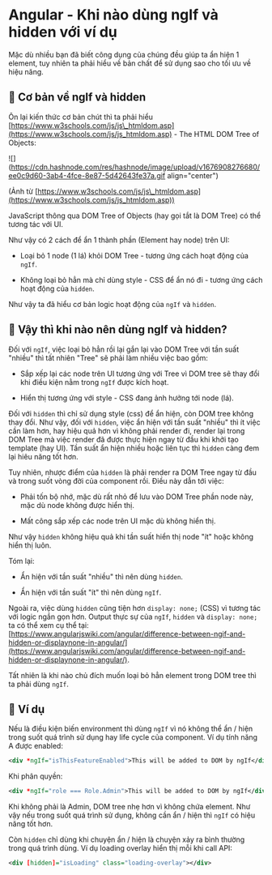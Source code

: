 # Angular - Khi nào dùng ngIf và hidden với ví dụ

Mặc dù nhiều bạn đã biết công dụng của chúng đều giúp ta ẩn hiện 1 element, tuy nhiên ta phải hiểu về bản chất để sử dụng sao cho tối ưu về hiệu năng.

## 🌱 Cơ bản về ngIf và hidden

Ôn lại kiến thức cơ bản chút thì ta phải hiểu [https://www.w3schools.com/js/js\_htmldom.asp](https://www.w3schools.com/js/js_htmldom.asp) - The HTML DOM Tree of Objects:

![](https://cdn.hashnode.com/res/hashnode/image/upload/v1676908276680/ee0c9d60-3ab4-4fce-8e87-5d42643fe37a.gif align="center")

(Ảnh từ [https://www.w3schools.com/js/js\_htmldom.asp](https://www.w3schools.com/js/js_htmldom.asp))

JavaScript thông qua DOM Tree of Objects (hay gọi tắt là DOM Tree) có thể tương tác với UI.

Như vậy có 2 cách để ẩn 1 thành phần (Element hay node) trên UI:

* Loại bỏ 1 node (1 lá) khỏi DOM Tree - tương ứng cách hoạt động của `ngIf`.
    
* Không loại bỏ hẳn mà chỉ dùng style - CSS để ẩn nó đi - tương ứng cách hoạt động của `hidden`.
    

Như vậy ta đã hiểu cơ bản logic hoạt động của `ngIf` và `hidden`.

## 🥦 Vậy thì khi nào nên dùng ngIf và hidden?

Đối với `ngIf`, việc loại bỏ hẳn rồi lại gắn lại vào DOM Tree với tần suất "nhiều" thì tất nhiên "Tree" sẽ phải làm nhiều việc bao gồm:

* Sắp xếp lại các node trên UI tương ứng với Tree vì DOM tree sẽ thay đổi khi điều kiện nằm trong `ngIf` được kích hoạt.
    
* Hiển thị tương ứng với style - CSS đang ảnh hưởng tới node (lá).
    

Đối với `hidden` thì chỉ sử dụng style (css) để ẩn hiện, còn DOM tree không thay đổi. Như vậy, đối với `hidden`, việc ẩn hiện với tần suất "nhiều" thì ít việc cần làm hơn, hay hiệu quả hơn vì không phải render đi, render lại trong DOM Tree mà việc render đã được thực hiện ngay từ đầu khi khởi tạo template (hay UI). Tần suất ẩn hiện nhiều hoặc liên tục thì `hidden` càng đem lại hiêu năng tốt hơn.

Tuy nhiên, nhược điểm của `hidden` là phải render ra DOM Tree ngay từ đầu và trong suốt vòng đời của component rồi. Điều này dẫn tới việc:

* Phải tốn bộ nhớ, mặc dù rất nhỏ để lưu vào DOM Tree phần node này, mặc dù node không được hiển thị.
    
* Mất công sắp xếp các node trên UI mặc dù không hiển thị.
    

Như vậy `hidden` không hiệu quả khi tần suất hiển thị node "ít" hoặc không hiển thị luôn.

Tóm lại:

* Ẩn hiện với tần suất "nhiều" thì nên dùng `hidden`.
    
* Ẩn hiện với tần suất "ít" thì nên dùng `ngIf`.
    

Ngoài ra, việc dùng `hidden` cũng tiện hơn `display: none;` (CSS) vì tương tác với logic ngắn gọn hơn. Output thực sự của `ngIf`, `hidden` và `display: none;` ta có thể xem cụ thể tại: [https://www.angularjswiki.com/angular/difference-between-ngif-and-hidden-or-displaynone-in-angular/](https://www.angularjswiki.com/angular/difference-between-ngif-and-hidden-or-displaynone-in-angular/).

Tất nhiên là khi nào chủ đích muốn loại bỏ hẳn element trong DOM tree thì ta phải dùng `ngIf`.

## 🍌 Ví dụ

Nếu là điều kiện biến environment thì dùng `ngIf` vì nó không thể ẩn / hiện trong suốt quá trình sử dụng hay life cycle của component. Ví dụ tính năng A được enabled:

```xml
<div *ngIf="isThisFeatureEnabled">This will be added to DOM by ngIf</div>
```

Khi phân quyền:

```xml
<div *ngIf="role === Role.Admin">This will be added to DOM by ngIf</div>
```

Khi không phải là Admin, DOM tree nhẹ hơn vì không chứa element. Như vậy nếu trong suốt quá trình sử dụng, không cần ẩn / hiện thì `ngIf` có hiệu năng tốt hơn.

Còn `hidden` chỉ dùng khi chuyện ẩn / hiện là chuyện xảy ra bình thường trong quá trình dùng. Ví dụ loading overlay hiển thị mỗi khi call API:

```xml
<div [hidden]="isLoading" class="loading-overlay"></div>
```